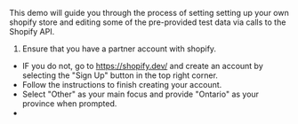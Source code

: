 This demo will guide you through the process of setting setting up your own shopify store and editing some of the pre-provided test data via calls to the Shopify API.

1. Ensure that you have a partner account with shopify.

- IF you do not, go to https://shopify.dev/ and create an account by selecting the "Sign Up" button in the top right corner.
- Follow the instructions to finish creating your account.
- Select "Other" as your main focus and provide "Ontario" as your province when prompted.
-
